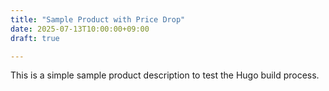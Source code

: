 ```yaml
---
title: "Sample Product with Price Drop"
date: 2025-07-13T10:00:00+09:00
draft: true

---
```


This is a simple sample product description to test the Hugo build process.